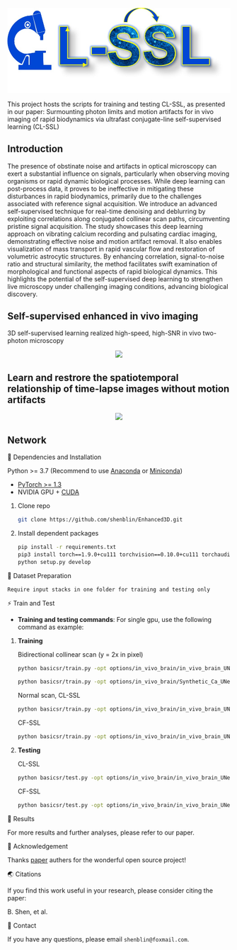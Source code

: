 <p align="center">
  <img src="assets/CL-SSL.jpg">
</p>

This project hosts the scripts for training and testing CL-SSL, as presented in our paper: Surmounting photon limits and motion artifacts for in vivo imaging of rapid biodynamics via ultrafast conjugate-line self-supervised learning (CL-SSL)


## Introduction

The presence of obstinate noise and artifacts in optical microscopy can exert a substantial influence on signals, particularly when observing moving organisms or rapid dynamic biological processes. While deep learning can post-process data, it proves to be ineffective in mitigating these disturbances in rapid biodynamics, primarily due to the challenges associated with reference signal acquisition. We introduce an advanced self-supervised technique for real-time denoising and deblurring by exploiting correlations along conjugated collinear scan paths, circumventing pristine signal acquisition. The study showcases this deep learning approach on vibrating calcium recording and pulsating cardiac imaging, demonstrating effective noise and motion artifact removal. It also enables visualization of mass transport in rapid vascular flow and restoration of volumetric astrocytic structures. By enhancing correlation, signal-to-noise ratio and structural similarity, the method facilitates swift examination of morphological and functional aspects of rapid biological dynamics. This highlights the potential of the self-supervised deep learning to strengthen live microscopy under challenging imaging conditions, advancing biological discovery.

## Self-supervised enhanced in vivo imaging 
3D self-supervised learning realized high-speed, high-SNR in vivo two-photon microscopy

<p align="center">
  <img src="assets/diagram.gif">
</p>

## Learn and restrore the spatiotemporal relationship of time-lapse images without motion artifacts

<p align="center">
  <img src="assets/comparison.gif">
</p>


## Network
📕 Dependencies and Installation

Python >= 3.7 (Recommend to use [Anaconda](https://www.anaconda.com/download/#linux) or [Miniconda](https://docs.conda.io/en/latest/miniconda.html))
- [PyTorch >= 1.3](https://pytorch.org/)
- NVIDIA GPU + [CUDA](https://developer.nvidia.com/cuda-downloads)

1. Clone repo

    ```bash
    git clone https://github.com/shenblin/Enhanced3D.git
    ```

2. Install dependent packages

    ```bash
    pip install -r requirements.txt
    pip3 install torch==1.9.0+cu111 torchvision==0.10.0+cu111 torchaudio==0.9.0 -f https://download.pytorch.org/whl/torch_stable.html
    python setup.py develop
    ```
   
📕 Dataset Preparation

    Require input stacks in one folder for training and testing only


⚡ Train and Test

- **Training and testing commands**: For single gpu, use the following command as example:
1. **Training**

   Bidirectional collinear scan (y = 2x in pixel)

    ```bash
    python basicsr/train.py -opt options/in_vivo_brain/in_vivo_brain_UNet3D_self_lines_train_bi_scan.yml
    ```
    ```bash
    python basicsr/train.py -opt options/in_vivo_brain/Synthetic_Ca_UNet3D_self_lines_train.yml
    ```
    
   Normal scan, CL-SSL
    ```bash
    python basicsr/train.py -opt options/in_vivo_brain/in_vivo_brain_UNet3D_self_lines_train.yml
    ```
    CF-SSL
    ```bash
    python basicsr/train.py -opt options/in_vivo_brain/in_vivo_brain_UNet_self_frames_train.yml
     ```

2. **Testing**
     
    CL-SSL
    ```bash
    python basicsr/test.py -opt options/in_vivo_brain/in_vivo_brain_UNet3D_self_lines_test.yml
    ```
    CF-SSL
    ```bash
    python basicsr/test.py -opt options/in_vivo_brain/in_vivo_brain_UNet_self_frames_test.yml
     ```
 
📢 Results

For more results and further analyses, please refer to our paper.


📜 Acknowledgement

Thanks [paper](https://arxiv.org/pdf/2007.15651) authers for the wonderful open source project!


🌏 Citations

If you find this work useful in your research, please consider citing the paper:

B. Shen, et al.

📧 Contact

If you have any questions, please email `shenblin@foxmail.com`.
